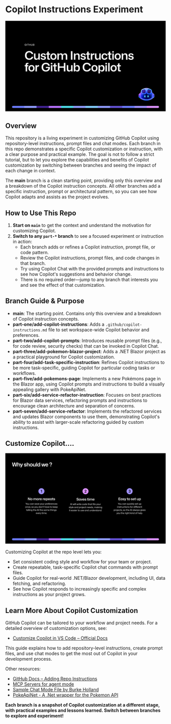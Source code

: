 # Copilot Instructions Experiment

![Custom Instructions for GitHub Copilot](assets/instructions-overview/overview.png)

## Overview

This repository is a living experiment in customizing GitHub Copilot using repository-level instructions, prompt files and chat modes. Each branch in this repo demonstrates a specific Copilot customization or instruction, with a clear purpose and practical example. The goal is not to follow a strict tutorial, but to let you explore the capabilities and benefits of Copilot customization by switching between branches and seeing the impact of each change in context.

The **main** branch is a clean starting point, providing only this overview and a breakdown of the Copilot instruction concepts. All other branches add a specific instruction, prompt or architectural pattern, so you can see how Copilot adapts and assists as the project evolves.

## How to Use This Repo

1. **Start on `main`** to get the context and understand the motivation for customizing Copilot.
2. **Switch to any `part-*` branch** to see a focused experiment or instruction in action:
   - Each branch adds or refines a Copilot instruction, prompt file, or code pattern.
   - Review the Copilot instructions, prompt files, and code changes in that branch.
   - Try using Copilot Chat with the provided prompts and instructions to see how Copilot's suggestions and behavior change.
   - There is no required order—jump to any branch that interests you and see the effect of that customization.

## Branch Guide & Purpose

- **main**: The starting point. Contains only this overview and a breakdown of Copilot instruction concepts.
- **part-one/add-copilot-instructions**: Adds a `.github/copilot-instructions.md` file to set workspace-wide Copilot behavior and preferences.
- **part-two/add-copilot-prompts**: Introduces reusable prompt files (e.g., for code review, security checks) that can be invoked in Copilot Chat.
- **part-three/add-pokemon-blazor-project**: Adds a .NET Blazor project as a practical playground for Copilot customization.
- **part-four/add-task-specific-instruction**: Refines Copilot instructions to be more task-specific, guiding Copilot for particular coding tasks or workflows.
- **part-five/add-pokemons-page**: Implements a new Pokémons page in the Blazor app, using Copilot prompts and instructions to build a visually appealing gallery with PokeApiNet.
- **part-six/add-service-refactor-instruction**: Focuses on best practices for Blazor data services, refactoring prompts and instructions to encourage clean architecture and separation of concerns.
- **part-seven/add-service-refactor**: Implements the refactored services and updates Blazor components to use them, demonstrating Copilot's ability to assist with larger-scale refactoring guided by custom instructions.

## Customize Copilot....

![3 points of copilot](assets/instructions-overview/the-why.png)

Customizing Copilot at the repo level lets you:
- Set consistent coding style and workflow for your team or project.
- Create repeatable, task-specific Copilot chat commands with prompt files.
- Guide Copilot for real-world .NET/Blazor development, including UI, data fetching, and refactoring.
- See how Copilot responds to increasingly specific and complex instructions as your project grows.

## Learn More About Copilot Customization

GitHub Copilot can be tailored to your workflow and project needs. For a detailed overview of customization options, see:

- [Customize Copilot in VS Code – Official Docs](https://code.visualstudio.com/docs/copilot/copilot-customization)

This guide explains how to add repository-level instructions, create prompt files, and use chat modes to get the most out of Copilot in your development process.

Other resources:
- [GitHub Docs – Adding Repo Instructions](https://docs.github.com/en/copilot/how-tos/custom-instructions/adding-repository-custom-instructions-for-github-copilot)
- [MCP Servers for agent mode](https://code.visualstudio.com/mcp)
- [Sample Chat Mode File by Burke Holland](https://gist.github.com/burkeholland/a232b706994aa2f4b2ddd3d97b11f9a7)
- [PokeApiNet - A .Net wrapper for the Pokemon API](https://gist.github.com/burkeholland/a232b706994aa2f4b2ddd3d97b11f9a7)


**Each branch is a snapshot of Copilot customization at a different stage, with practical examples and lessons learned. Switch between branches to explore and experiment!**
